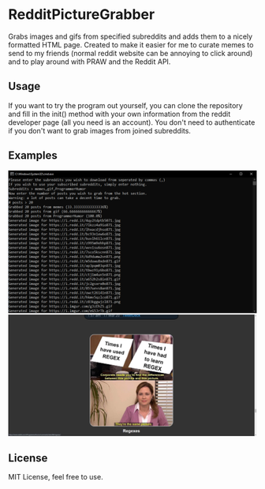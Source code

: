 # RedditPictureGrabber
Grabs images and gifs from specified subreddits and adds them to a nicely formatted HTML page. Created to make it easier for me to curate memes to send to my friends (normal reddit website can be annoying to click around) and to play around with PRAW and the Reddit API.
## Usage
If you want to try the program out yourself, you can clone the repository and fill in the init() method with your own information from the reddit developer page (all you need is an account). You don't need to authenticate if you don't want to grab images from joined subreddits.
## Examples
![CL Example](clexample.png)
![HTML Example](htmlexample.png)
## License
MIT License, feel free to use.
